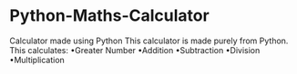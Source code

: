 # Python-Maths-Calculator
Calculator made using Python
This calculator is made purely from Python.
This calculates:
•Greater Number
•Addition
•Subtraction
•Division
•Multiplication
